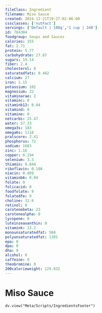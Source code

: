 ```yaml
---
fileClass: Ingredient
filename: Miso Sauce
created: 2024-12-21T19:27:02-06:00
cssclasses: ['nutFact']
servings: ['Default | 100g','1 cup | 240']
id: 784304
foodgroup: Soups and Sauces
calories: 155
fat: 2.71
protein: 5.77
carbohydrate: 27.87
sugars: 19.14
fiber: 2.4
cholesterol: 0
saturatedfats: 0.462
calcium: 27
iron: 1.15
potassium: 102
magnesium: 22
vitaminarae: 2
vitaminc: 0
vitaminb12: 0.04
vitamind: 0
vitamine: 0
netcarbs: 25.47
water: 57.33
omega3s: 183
omega6s: 1118
pralscore: 2.41
phosphorus: 72
sodium: 1683
zinc: 1.16
copper: 0.194
selenium: 3.3
thiamin: 0.044
riboflavin: 0.108
niacin: 0.409
vitaminb6: 0.09
folate: 9
folicacid: 0
foodfolate: 9
folatedfe: 9
choline: 32.6
retinol: 0
carotenebeta: 23
carotenealpha: 0
lycopene: 0
luteinzeaxanthin: 0
vitamink: 13.2
monounsaturatedfat: 504
polyunsaturatedfat: 1301
epa: 0
dpa: 0
dha: 0
alcohol: 0
caffeine: 0
theobromine: 0
200calorieweight: 129.032
---
```


# Miso Sauce

```dataviewjs
dv.view("Meta/Scripts/IngredientsFooter")
```